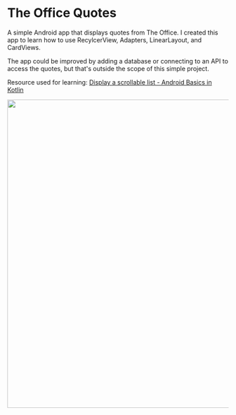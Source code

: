 # The Office Quotes

A simple Android app that displays quotes from The Office. I created this app to learn how to use RecylcerView, Adapters, LinearLayout, and CardViews.

The app could be improved by adding a database or connecting to an API to access the quotes, but that's outside the scope of this simple project. 

Resource used for learning: [Display a scrollable list - Android Basics in Kotlin](https://developer.android.com/courses/pathways/android-basics-kotlin-unit-2-pathway-3#codelab-https://developer.android.com/codelabs/basic-android-kotlin-training-display-list-cards)

<img src="https://user-images.githubusercontent.com/20629020/130488544-3660587d-afd1-4967-b668-f5ab7c400c90.png" width="700" >
